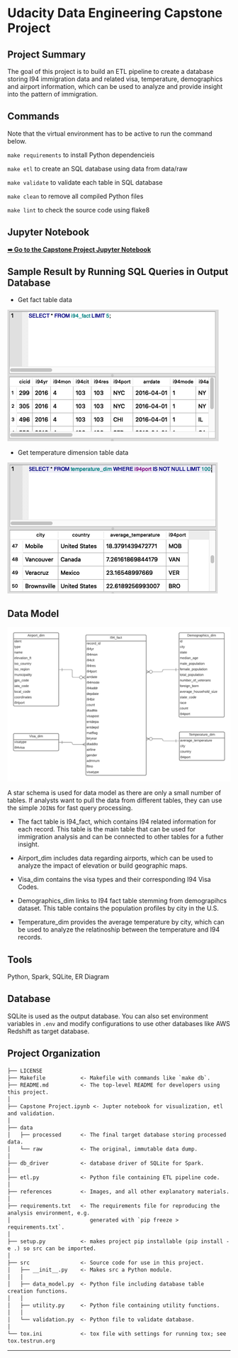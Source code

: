 Udacity Data Engineering Capstone Project
==============================

Project Summary
------------
The goal of this project is to build an ETL pipeline to create a database storing I94 immigration data and related visa, temperature, demographics and airport information, which can be used to analyze and provide insight into the pattern of immigration.


Commands
------------

Note that the virtual environment has to be active to run the command below.

`make requirements` to install Python dependencieis

`make etl` to create an SQL database using data from data/raw

`make validate` to validate each table in SQL database

`make clean` to remove all compiled Python files

`make lint` to check the source code using flake8


Jupyter Notebook
------------

[**➠   Go to the Capstone Project Jupyter Notebook**](Capstone%20Project.ipynb)


Sample Result by Running SQL Queries in Output Database
------------
- Get fact table data

![Fact Table](references/fact.png)

- Get temperature dimension table data

![Dim Table](references/dim.png)


Data Model
------------
![Data Model](references/conceptual_data_model.png)

A star schema is used for data model as there are only a small number of tables. If analysts want to pull the data from different tables, they can use the simple `JOIN`s for fast query processing.

- The fact table is I94_fact, which contains I94 related information for each record. This table is the main table that can be used for immigration analysis and can be connected to other tables for a futher insight.

- Airport_dim includes data regarding airports, which can be used to analyze the impact of elevation or build geographic maps.

- Visa_dim contains the visa types and their corresponding I94 Visa Codes.

- Demographics_dim links to I94 fact table stemming from demograpihcs dataset. This table contains the population profiles by city in the U.S.

- Temperature_dim provides the average temperature by city, which can be used to analyze the relatinoship between the temperature and I94 records.


Tools
------------
Python, Spark, SQLite, ER Diagram

Database
------------
SQLite is used as the output database. You can also set environment variables in `.env` and modify configurations to use other databases like AWS Redshift as target database.


Project Organization
------------

    ├── LICENSE
    ├── Makefile           <- Makefile with commands like `make db`.
    ├── README.md          <- The top-level README for developers using this project.
    │
    ├── Capstone Project.ipynb <- Jupter notebook for visualization, etl and validation.
    │
    ├── data
    │   ├── processed      <- The final target database storing processed data.
    │   └── raw            <- The original, immutable data dump.
    │
    ├── db_driver          <- database driver of SQLite for Spark.
    │
    ├── etl.py             <- Python file containing ETL pipeline code.
    │
    ├── references         <- Images, and all other explanatory materials.
    │
    ├── requirements.txt   <- The requirements file for reproducing the analysis environment, e.g.
    │                         generated with `pip freeze > requirements.txt`.
    │
    ├── setup.py           <- makes project pip installable (pip install -e .) so src can be imported.
    │
    ├── src                <- Source code for use in this project.
    │   ├── __init__.py    <- Makes src a Python module.
    │   │
    │   ├── data_model.py  <- Python file including database table creation functions.
    │   │
    │   ├── utility.py     <- Python file containing utility functions.
    │   │
    │   └── validation.py  <- Python file to validate database.
    │
    └── tox.ini            <- tox file with settings for running tox; see tox.testrun.org


--------
